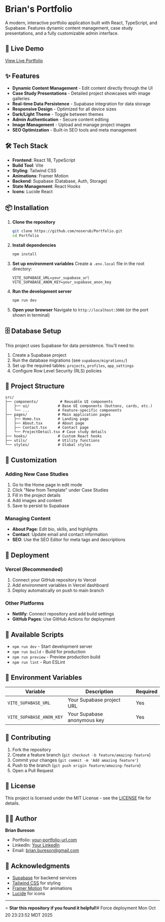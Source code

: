 # Brian's Portfolio

A modern, interactive portfolio application built with React, TypeScript, and Supabase. Features dynamic content management, case study presentations, and a fully customizable admin interface.

## 🚀 Live Demo

[View Live Portfolio](https://your-portfolio-url.com) <!-- Replace with your actual URL -->

## ✨ Features

- **Dynamic Content Management** - Edit content directly through the UI
- **Case Study Presentations** - Detailed project showcases with image galleries
- **Real-time Data Persistence** - Supabase integration for data storage
- **Responsive Design** - Optimized for all device sizes
- **Dark/Light Theme** - Toggle between themes
- **Admin Authentication** - Secure content editing
- **Image Management** - Upload and manage project images
- **SEO Optimization** - Built-in SEO tools and meta management

## 🛠️ Tech Stack

- **Frontend**: React 18, TypeScript
- **Build Tool**: Vite
- **Styling**: Tailwind CSS
- **Animations**: Framer Motion
- **Backend**: Supabase (Database, Auth, Storage)
- **State Management**: React Hooks
- **Icons**: Lucide React

## 📦 Installation

1. **Clone the repository**
   ```bash
   git clone https://github.com/noserub/Portfolio.git
   cd Portfolio
   ```

2. **Install dependencies**
   ```bash
   npm install
   ```

3. **Set up environment variables**
   Create a `.env.local` file in the root directory:
   ```env
   VITE_SUPABASE_URL=your_supabase_url
   VITE_SUPABASE_ANON_KEY=your_supabase_anon_key
   ```

4. **Run the development server**
   ```bash
   npm run dev
   ```

5. **Open your browser**
   Navigate to `http://localhost:3000` (or the port shown in terminal)

## 🗄️ Database Setup

This project uses Supabase for data persistence. You'll need to:

1. Create a Supabase project
2. Run the database migrations (see `supabase/migrations/`)
3. Set up the required tables: `projects`, `profiles`, `app_settings`
4. Configure Row Level Security (RLS) policies

## 📁 Project Structure

```
src/
├── components/          # Reusable UI components
│   ├── ui/             # Base UI components (buttons, cards, etc.)
│   └── ...             # Feature-specific components
├── pages/              # Main application pages
│   ├── Home.tsx        # Landing page
│   ├── About.tsx       # About page
│   ├── Contact.tsx     # Contact page
│   └── ProjectDetail.tsx # Case study details
├── hooks/              # Custom React hooks
├── utils/              # Utility functions
└── styles/             # Global styles
```

## 🎨 Customization

### Adding New Case Studies
1. Go to the Home page in edit mode
2. Click "New from Template" under Case Studies
3. Fill in the project details
4. Add images and content
5. Save to persist to Supabase

### Managing Content
- **About Page**: Edit bio, skills, and highlights
- **Contact**: Update email and contact information
- **SEO**: Use the SEO Editor for meta tags and descriptions

## 🚀 Deployment

### Vercel (Recommended)
1. Connect your GitHub repository to Vercel
2. Add environment variables in Vercel dashboard
3. Deploy automatically on push to main branch

### Other Platforms
- **Netlify**: Connect repository and add build settings
- **GitHub Pages**: Use GitHub Actions for deployment

## 🔧 Available Scripts

- `npm run dev` - Start development server
- `npm run build` - Build for production
- `npm run preview` - Preview production build
- `npm run lint` - Run ESLint

## 📝 Environment Variables

| Variable | Description | Required |
|----------|-------------|----------|
| `VITE_SUPABASE_URL` | Your Supabase project URL | Yes |
| `VITE_SUPABASE_ANON_KEY` | Your Supabase anonymous key | Yes |

## 🤝 Contributing

1. Fork the repository
2. Create a feature branch (`git checkout -b feature/amazing-feature`)
3. Commit your changes (`git commit -m 'Add amazing feature'`)
4. Push to the branch (`git push origin feature/amazing-feature`)
5. Open a Pull Request

## 📄 License

This project is licensed under the MIT License - see the [LICENSE](LICENSE) file for details.

## 👨‍💻 Author

**Brian Bureson**
- Portfolio: [your-portfolio-url.com](https://your-portfolio-url.com)
- LinkedIn: [Your LinkedIn](https://linkedin.com/in/yourprofile)
- Email: brian.bureson@gmail.com

## 🙏 Acknowledgments

- [Supabase](https://supabase.com) for backend services
- [Tailwind CSS](https://tailwindcss.com) for styling
- [Framer Motion](https://www.framer.com/motion/) for animations
- [Lucide](https://lucide.dev) for icons

---

⭐ **Star this repository if you found it helpful!**# Force deployment Mon Oct 20 23:23:52 MDT 2025

